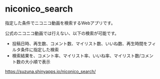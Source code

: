 # niconico_search

指定した条件でニコニコ動画を検索するWebアプリです。

公式のニコニコ動画では行えない、以下の検索が可能です。

- 投稿日時、再生数、コメント数、マイリスト数、いいね数、再生時間をフィルタ条件に指定した検索
- 検索結果を、コメント率、マイリスト率、いいね率、マイリスト数/コメント数の大小順で表示

https://suzuna.shinyapps.io/niconico_search/
